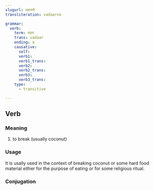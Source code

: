 ```yaml
---
slugurl: वदारणो
transliteration: vadaarno

grammar:
  verb:
    term: वदार
    trans: vadaar
    ending: a
    causative:
      self:
      verb1:
      verb1_trans:
      verb2:
      verb2_trans:
      verb3:
      verb3_trans:
    type:
      - transitive

---
```


## Verb

<!-- <fos :grammar="grammar" ></fos> -->

### Meaning

<word-meanings>

1. to break (usually coconut)  

</word-meanings>

### Usage

It is usally used in the context of breaking coconut or some hard food material either for the purpose of eating or for some religious ritual.

### Conjugation

<verb-conj :grammar="grammar" ></verb-conj>

